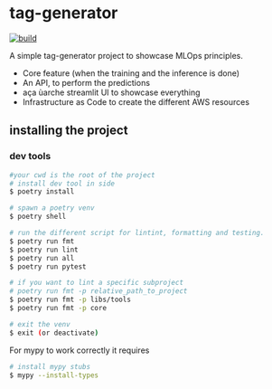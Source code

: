 # tag-generator
[![build](https://github.com/tekeinhor/tag-generator/actions/workflows/build.yaml/badge.svg)](https://github.com/tekeinhor/tag-generator/actions/workflows/build.yaml)

A simple tag-generator project to showcase MLOps principles.
- Core feature (when the training and the inference is done)
- An API, to perform the predictions
- aça ùarche streamlit UI to showcase everything
- Infrastructure as Code to create the different AWS resources


## installing the project

### dev tools

```sh
#your cwd is the root of the project
# install dev tool in side
$ poetry install

# spawn a poetry venv
$ poetry shell

# run the different script for lintint, formatting and testing.
$ poetry run fmt
$ poetry run lint
$ poetry run all
$ poetry run pytest

# if you want to lint a specific subproject
# poetry run fmt -p relative_path_to_project
$ poetry run fmt -p libs/tools
$ poetry run fmt -p core

# exit the venv
$ exit (or deactivate)

```


For mypy to work correctly it requires
```sh
# install mypy stubs
$ mypy --install-types
```